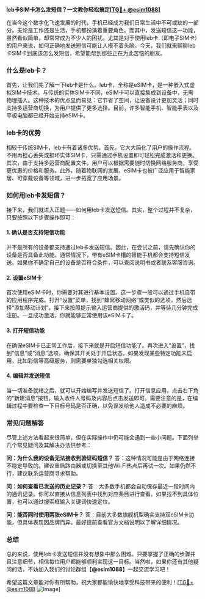 **leb卡SIM卡怎么发短信？一文教你轻松搞定[[TG💪+ @esim1088](https://t.me/s/esim1088)]**

在当今这个数字化飞速发展的时代，手机已经成为我们日常生活中不可或缺的一部分。无论是工作还是生活，手机都扮演着重要角色。而其中，发送短信这一功能，虽然看似简单，却常常成为不少人的困扰。尤其是对于使用leb卡（即电子SIM卡）的用户来说，如何正确地发送短信可能让人摸不着头脑。今天，我们就来聊聊leb卡SIM卡到底该怎么发短信，希望能帮到那些正在为此苦恼的朋友。

### 什么是leb卡？

首先，让我们先了解一下leb卡是什么。leb卡，全称是eSIM卡，是一种嵌入式虚拟SIM卡技术。与传统的实体SIM卡不同，eSIM卡可以直接集成到设备中，无需物理插入。这种技术的优点显而易见：它节省了空间，让设备设计更加灵活；同时支持多运营商切换，为用户提供了更多选择。目前，许多智能手机、智能手表以及平板电脑都已经开始支持eSIM卡。

### leb卡的优势

相较于传统SIM卡，leb卡有着诸多优势。首先，它大大简化了用户的操作流程。不用再担心丢失或损坏实体SIM卡，只需通过手机设置即可轻松完成激活和更换。其次，由于支持多运营商配置文件，用户可以根据需要随时切换网络服务商，享受更优惠的价格和服务。此外，随着物联网的发展，eSIM卡也被广泛应用于智能家居、可穿戴设备等领域，进一步拓宽了应用场景。

### 如何用leb卡发短信？

接下来，我们就进入正题——如何用leb卡发送短信。其实，整个过程并不复杂，只要按照以下步骤操作即可：

#### 1. 确认是否支持短信功能

并不是所有的设备都支持通过leb卡发送短信。因此，在尝试之前，请先确认你的设备是否具备此功能。通常情况下，带有eSIM卡槽的智能手机都会支持短信发送。如果你不确定自己的设备是否符合条件，可以查阅说明书或者联系客服咨询。

#### 2. 设置eSIM卡

首次使用eSIM卡时，你需要对其进行基本设置。这一步骤一般可以通过手机自带的应用程序完成。打开“设置”菜单，找到“蜂窝移动网络”或类似的选项，然后选择“添加移动计划”。接下来按照提示输入运营商提供的激活码，并等待几分钟完成注册。一旦成功激活，你就能够正常使用该eSIM卡了。

#### 3. 打开短信功能

在确保eSIM卡已正常工作后，接下来就是开启短信功能了。再次进入“设置”，找到“信息”或“消息”选项，确保其开关处于开启状态。如果发现某些特定功能未启用，比如彩信等高级服务，则需要单独勾选相关权限。

#### 4. 编辑并发送短信

当一切准备就绪之后，就可以开始编写并发送短信了。打开信息应用，点击右下角的“新建消息”按钮，输入收件人号码及内容后点击发送即可。需要注意的是，在编辑过程中要检查一下目标号码是否正确，以免误发给他人造成不必要的麻烦。

### 常见问题解答

尽管上述方法看起来很简单，但在实际操作中仍可能会遇到一些小问题。下面列举几个常见疑问及其解决办法供参考：

**问：为什么我的设备无法接收到验证码短信？**
答：这种情况可能是由于网络连接不稳定导致的。建议重启路由器或切换至其他Wi-Fi热点后再试一次。如果仍然不行，建议联系运营商寻求帮助。

**问：如何查看已发送的历史记录？**
答：大多数手机都会自动保存最近一段时间内的通讯记录。你可以直接从信息列表中找到对应条目进行查看。如果找不到具体位置，也可以通过搜索框输入关键词快速定位。

**问：能否同时使用两张eSIM卡？**
答：目前大多数旗舰机型确实支持双eSIM卡功能，但具体表现因品牌而异。最好提前查看官方文档说明以了解详细情况。

### 总结

总的来说，使用leb卡发送短信并没有想象中那么困难。只要掌握了正确的步骤并且注意细节，相信每位用户都能够顺利实现这一目标。当然啦，如果你还有其他疑问的话，不妨加入我们的讨论群组【**@esim1088**】一起交流学习吧！

希望这篇文章能对你有所帮助，祝大家都能愉快地享受科技带来的便利！[[TG💪+ @esim1088](https://t.me/s/esim1088) ![Image](https://i.postimg.cc/4NQfJmqS/Snipaste-2025-05-13-00-14-12.png)]